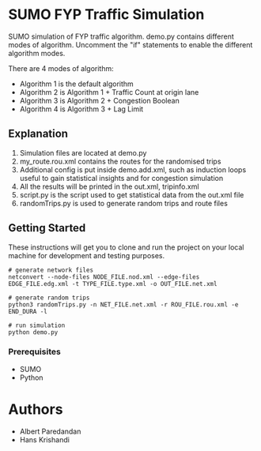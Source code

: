 # SUMO FYP Traffic Simulation
SUMO simulation of FYP traffic algorithm. demo.py contains different modes of algorithm. Uncomment the "if" statements to enable the different algorithm modes.

There are 4 modes of algorithm:
- Algorithm 1 is the default algorithm
- Algorithm 2 is Algorithm 1 + Traffic Count at origin lane
- Algorithm 3 is Algorithm 2 + Congestion Boolean
- Algorithm 4 is Algorithm 3 + Lag Limit

## Explanation
1. Simulation files are located at demo.py
2. my_route.rou.xml contains the routes for the randomised trips
3. Additional config is put inside demo.add.xml, such as induction loops useful to gain statistical insights and for congestion simulation
4. All the results will be printed in the out.xml, tripinfo.xml
5. script.py is the script used to get statistical data from the out.xml file
6. randomTrips.py is used to generate random trips and route files

## Getting Started
These instructions will get you to clone and run the project on your local machine for development and testing purposes.
```
# generate network files
netconvert --node-files NODE_FILE.nod.xml --edge-files EDGE_FILE.edg.xml -t TYPE_FILE.type.xml -o OUT_FILE.net.xml 

# generate random trips
python3 randomTrips.py -n NET_FILE.net.xml -r ROU_FILE.rou.xml -e END_DURA -l

# run simulation
python demo.py

```

### Prerequisites
* SUMO
* Python

# Authors
* Albert Paredandan
* Hans Krishandi
